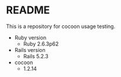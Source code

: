 # README

This is a repository for cocoon usage testing.

* Ruby version
  * Ruby 2.6.3p62
* Rails version
  * Rails 5.2.3
* cocoon
  * 1.2.14
